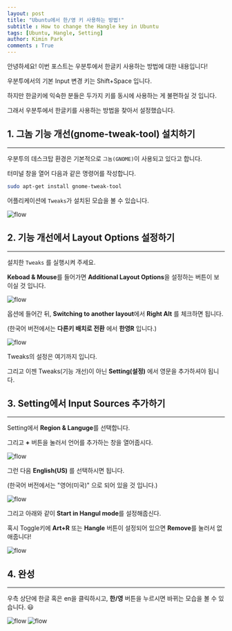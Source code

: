 ```yaml
---
layout: post
title: "Ubuntu에서 한/영 키 사용하는 방법!"
subtitle : How to change the Hangle key in Ubuntu
tags: [Ubuntu, Hangle, Setting]
author: Kimin Park
comments : True
---
```


안녕하세요! 이번 포스트는 우분투에서 한글키 사용하는 방법에 대한 내용입니다!

우분투에서의 기본 Input 변경 키는 Shift+Space 입니다.

하지만 한글키에 익숙한 분들은 두가지 키를 동시에 사용하는 게 불편하실 것 입니다.

그래서 우분투에서 한글키를 사용하는 방법을 찾아서 설정했습니다.


## 1. 그놈 기능 개선(gnome-tweak-tool) 설치하기

---

우분투의 데스크탑 환경은 기본적으로 `그놈(GNOME)`이 사용되고 있다고 합니다.

터미널 창을 열어 다음과 같은 명령어를 작성합니다.

```bash
sudo apt-get install gnome-tweak-tool
```

어플리케이션에 `Tweaks`가 설치된 모습을 볼 수 있습니다.

![flow](/assets/img/2020-08-04/hangle0.png)

## 2. 기능 개선에서 Layout Options 설정하기

---

설치한 `Tweaks` 를  실행시켜 주세요.

**Keboad & Mouse**를 들어가면 **Additional Layout Options**을 설정하는 버튼이 보이실 것 입니다.

![flow](/assets/img/2020-08-04/hangle1.png)

옵션에 들어간 뒤, **Switching to another layout**에서 **Right Alt** 를 체크하면 됩니다.

(한국어 버전에서는 **다른키 배치로 전환** 에서 **한영R** 입니다.)

![flow](/assets/img/2020-08-04/hangle2.png)

Tweaks의 설정은 여기까지 입니다.

그리고 이젠 Tweaks(기능 개선)이 아닌 **Setting(설정)** 에서 영문을 추가하셔야 됩니다.

## 3. Setting에서 Input Sources 추가하기

---

Setting에서 **Region & Languge**를 선택합니다.

그리고 **+** 버튼을 눌러서 언어를 추가하는 창을 열어줍시다.

![flow](/assets/img/2020-08-04/hangle3.png)

그런 다음 **English(US)** 를 선택하시면 됩니다.

(한국어 버전에서는 "영어(미국)" 으로 되어 있을 것 입니다.)

![flow](/assets/img/2020-08-04/hangle4.png)

그리고 아래와 같이 **Start in Hangul mode**를 설정해줍신다.

혹시 Toggle키에 **Art+R** 또는 **Hangle** 버튼이 설정되어 있으면 **Remove**를 눌러서 없애줍니다!

![flow](/assets/img/2020-08-04/hangle5.png)

## 4. 완성

---

우측 상단에 한글 혹은 en을 클릭하시고, **한/영** 버튼을 누르시면 바뀌는 모습을 볼 수 있습니다. 😃

![flow](/assets/img/2020-08-04/hangle6.png)   ![flow](/assets/img/2020-08-04/hangle7.png)
